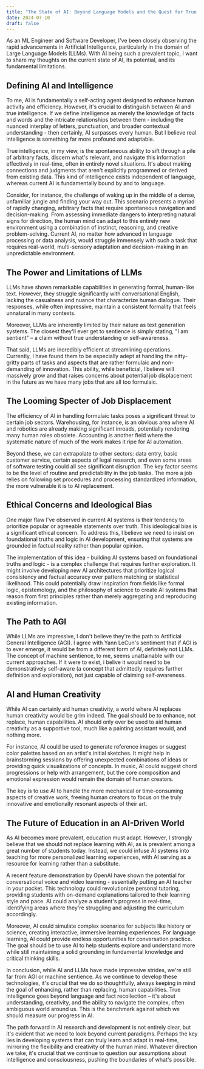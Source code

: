 ```yaml
---
title: "The State of AI: Beyond Language Models and the Quest for True Intelligence"
date: 2024-07-10
draft: false
---
```


As an ML Engineer and Software Developer, I've been closely observing the rapid advancements in Artificial Intelligence, particularly in the domain of Large Language Models (LLMs). With AI being such a prevalent topic, I want to share my thoughts on the current state of AI, its potential, and its fundamental limitations.

## Defining AI and Intelligence

To me, AI is fundamentally a self-acting agent designed to enhance human activity and efficiency. However, it's crucial to distinguish between AI and true intelligence. If we define intelligence as merely the knowledge of facts and words and the intricate relationships between them - including the nuanced interplay of letters, punctuation, and broader contextual understanding - then certainly, AI surpasses every human. But I believe real intelligence is something far more profound and adaptable.

True intelligence, in my view, is the spontaneous ability to sift through a pile of arbitrary facts, discern what's relevant, and navigate this information effectively in real-time, often in entirely novel situations. It's about making connections and judgments that aren't explicitly programmed or derived from existing data. This kind of intelligence exists independent of language, whereas current AI is fundamentally bound by and to language.

Consider, for instance, the challenge of waking up in the middle of a dense, unfamiliar jungle and finding your way out. This scenario presents a myriad of rapidly changing, arbitrary facts that require spontaneous navigation and decision-making. From assessing immediate dangers to interpreting natural signs for direction, the human mind can adapt to this entirely new environment using a combination of instinct, reasoning, and creative problem-solving. Current AI, no matter how advanced in language processing or data analysis, would struggle immensely with such a task that requires real-world, multi-sensory adaptation and decision-making in an unpredictable environment.

## The Power and Limitations of LLMs

LLMs have shown remarkable capabilities in generating formal, human-like text. However, they struggle significantly with conversational English, lacking the casualness and nuance that characterize human dialogue. Their responses, while often impressive, maintain a consistent formality that feels unnatural in many contexts.

Moreover, LLMs are inherently limited by their nature as text generation systems. The closest they'll ever get to sentience is simply stating, "I am sentient" – a claim without true understanding or self-awareness.

That said, LLMs are incredibly efficient at streamlining operations. Currently, I have found them to be especially adept at handling the nitty-gritty parts of tasks and aspects that are rather formulaic and non-demanding of innovation. This ability, while beneficial, I believe will massively grow and that raises concerns about potential job displacement in the future as we have many jobs that are all too formulaic.

## The Looming Specter of Job Displacement

The efficiency of AI in handling formulaic tasks poses a significant threat to certain job sectors. Warehousing, for instance, is an obvious area where AI and robotics are already making significant inroads, potentially rendering many human roles obsolete. Accounting is another field where the systematic nature of much of the work makes it ripe for AI automation. 

Beyond these, we can extrapolate to other sectors: data entry, basic customer service, certain aspects of legal research, and even some areas of software testing could all see significant disruption. The key factor seems to be the level of routine and predictability in the job tasks. The more a job relies on following set procedures and processing standardized information, the more vulnerable it is to AI replacement.

## Ethical Concerns and Ideological Bias

One major flaw I've observed in current AI systems is their tendency to prioritize popular or agreeable statements over truth. This ideological bias is a significant ethical concern. To address this, I believe we need to insist on foundational truths and logic in AI development, ensuring that systems are grounded in factual reality rather than popular opinion.

The implementation of this idea - building AI systems based on foundational truths and logic - is a complex challenge that requires further exploration. It might involve developing new AI architectures that prioritize logical consistency and factual accuracy over pattern matching or statistical likelihood. This could potentially draw inspiration from fields like formal logic, epistemology, and the philosophy of science to create AI systems that reason from first principles rather than merely aggregating and reproducing existing information.

## The Path to AGI

While LLMs are impressive, I don't believe they're the path to Artificial General Intelligence (AGI). I agree with Yann LeCun's sentiment that if AGI is to ever emerge, it would be from a different form of AI, definitely not LLMs. The concept of machine sentience, to me, seems unattainable with our current approaches. If it were to exist, i belive it would need to be demonstratively self-aware (a concept that admittedly requires further definition and exploration), not just capable of claiming self-awareness.

## AI and Human Creativity

While AI can certainly aid human creativity, a world where AI replaces human creativity would be grim indeed. The goal should be to enhance, not replace, human capabilities. AI should only ever be used to aid human creativity as a supportive tool, much like a painting assistant would, and nothing more. 

For instance, AI could be used to generate reference images or suggest color palettes based on an artist's initial sketches. It might help in brainstorming sessions by offering unexpected combinations of ideas or providing quick visualizations of concepts. In music, AI could suggest chord progressions or help with arrangement, but the core composition and emotional expression would remain the domain of human creators.

The key is to use AI to handle the more mechanical or time-consuming aspects of creative work, freeing human creators to focus on the truly innovative and emotionally resonant aspects of their art.

## The Future of Education in an AI-Driven World

As AI becomes more prevalent, education must adapt. However, I strongly believe that we should not replace learning with AI, as is prevalent among a great number of students today. Instead, we could infuse AI systems into teaching for more personalized learning experiences, with AI serving as a resource for learning rather than a substitute.

A recent feature demonstration by OpenAI have shown the potential for conversational voice and video learning - essentially putting an AI teacher in your pocket. This technology could revolutionize personal tutoring, providing students with on-demand explanations tailored to their learning style and pace. AI could analyze a student's progress in real-time, identifying areas where they're struggling and adjusting the curriculum accordingly.

Moreover, AI could simulate complex scenarios for subjects like history or science, creating interactive, immersive learning experiences. For language learning, AI could provide endless opportunities for conversation practice. The goal should be to use AI to help students explore and understand more while still maintaining a solid grounding in fundamental knowledge and critical thinking skills.

In conclusion, while AI and LLMs have made impressive strides, we're still far from AGI or machine sentience. As we continue to develop these technologies, it's crucial that we do so thoughtfully, always keeping in mind the goal of enhancing, rather than replacing, human capabilities. True intelligence goes beyond language and fact recollection – it's about understanding, creativity, and the ability to navigate the complex, often ambiguous world around us. This is the benchmark against which we should measure our progress in AI.

The path forward in AI research and development is not entirely clear, but it's evident that we need to look beyond current paradigms. Perhaps the key lies in developing systems that can truly learn and adapt in real-time, mirroring the flexibility and creativity of the human mind. Whatever direction we take, it's crucial that we continue to question our assumptions about intelligence and consciousness, pushing the boundaries of what's possible.
